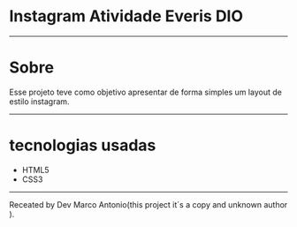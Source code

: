 <h1>Instagram Atividade Everis DIO</h1>

 ___
 # Sobre

Esse projeto teve como objetivo apresentar de forma simples um layout de estilo instagram.

___

# tecnologias usadas

- HTML5
- CSS3
___
Receated by Dev Marco Antonio(this project it´s a copy and unknown author ).
